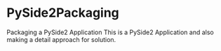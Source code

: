 # PySide2Packaging
Packaging a PySide2 Application
This is a PySide2 Application and also making a detail approach for solution.